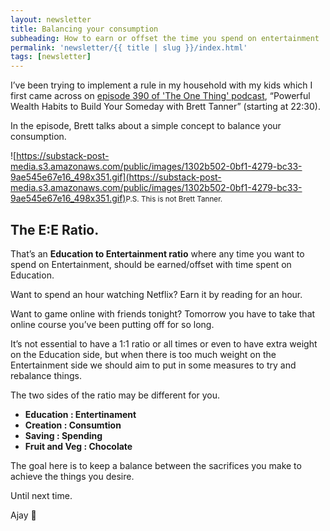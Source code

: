 ```yaml
---
layout: newsletter
title: Balancing your consumption
subheading: How to earn or offset the time you spend on entertainment
permalink: 'newsletter/{{ title | slug }}/index.html'
tags: [newsletter]
---
```


I’ve been trying to implement a rule in my household with my kids which I first came across on [episode 390 of 'The One Thing' podcast](https://the1thing.com/podcast-archive/390/), “Powerful Wealth Habits to Build Your Someday with Brett Tanner” (starting at 22:30).

In the episode, Brett talks about a simple concept to balance your consumption.


![https://substack-post-media.s3.amazonaws.com/public/images/1302b502-0bf1-4279-bc33-9ae545e67e16_498x351.gif](https://substack-post-media.s3.amazonaws.com/public/images/1302b502-0bf1-4279-bc33-9ae545e67e16_498x351.gif)<small>P.S. This is not Brett Tanner.</small>

## The E:E Ratio.

That’s an **Education to Entertainment ratio** where any time you want to spend on Entertainment, should be earned/offset with time spent on Education.

Want to spend an hour watching Netflix? Earn it by reading for an hour.

Want to game online with friends tonight? Tomorrow you have to take that online course you’ve been putting off for so long.

It’s not essential to have a 1:1 ratio or all times or even to have extra weight on the Education side, but when there is too much weight on the Entertainment side we should aim to put in some measures to try and rebalance things.

The two sides of the ratio may be different for you.

- **Education : Entertinament**
- **Creation : Consumtion**
- **Saving : Spending**
- **Fruit and Veg : Chocolate**

The goal here is to keep a balance between the sacrifices you make to achieve the things you desire.

Until next time.

Ajay 💪